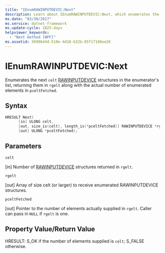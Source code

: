 ```yaml
---
title: "IEnumRAWINPUTDEVIC:Next"
description: Learn about IEnumRAWINPUTDEVIC:Next, which enumerates the next celt structures in the enumerator's list.
ms.date: "03/30/2017"
ms.service: dotnet-framework
ms.update-cycle: 1825-days
helpviewer_keywords:
  - "Next method [WPF]"
ms.assetid: 3698b44d-510e-4d18-b32b-85f17188ee26
---
```

# IEnumRAWINPUTDEVIC:Next

Enumerates the next `celt` [RAWINPUTDEVICE](/windows/desktop/api/winuser/ns-winuser-rawinputdevice) structures in the enumerator's list, returning them in `rgelt` along with the actual number of enumerated elements in `pceltFetched`.

## Syntax

```cpp
HRESULT Next(
      [in] ULONG celt,
      [out, size_is(celt), length_is(*pceltFetched)] RAWINPUTDEVICE *rgelt,
      [out] ULONG *pceltFetched);
```

## Parameters

`celt`

[in] Number of [RAWINPUTDEVICE](/windows/desktop/api/winuser/ns-winuser-rawinputdevice) structures returned in `rgelt`.

`rgelt`

[out] Array of size celt (or larger) to receive enumerated RAWINPUTDEVICE structures.

`pceltFetched`

[out] Pointer to the number of elements actually supplied in `rgelt`. Caller can pass in `NULL` if `rgelt` is one.

## Property Value/Return Value

HRESULT: S_OK if the number of elements supplied is `celt`; S_FALSE otherwise.
